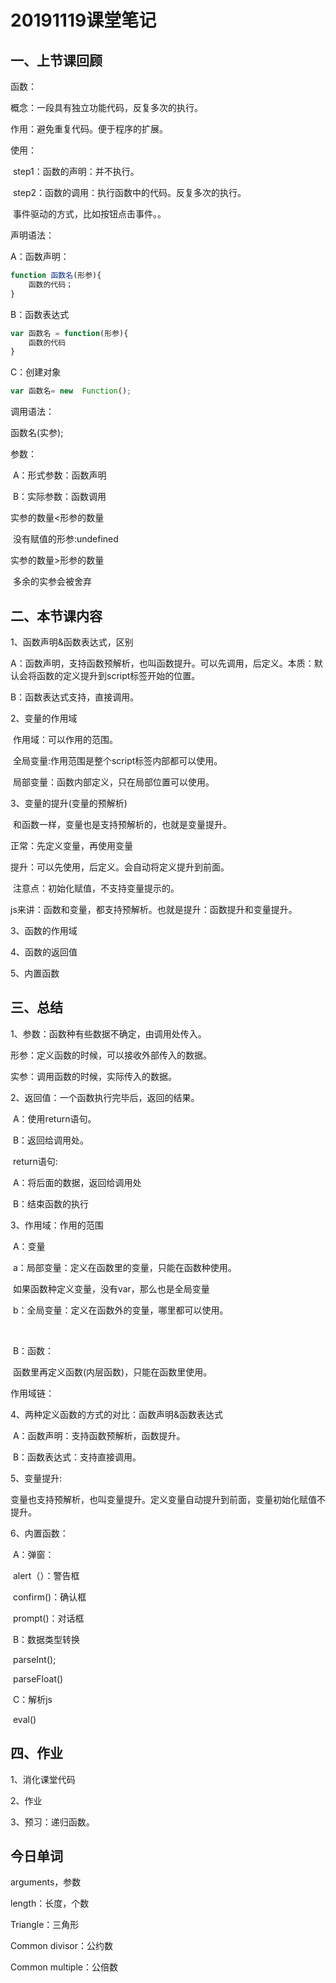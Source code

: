 # 20191119课堂笔记

## 一、上节课回顾

函数：

概念：一段具有独立功能代码，反复多次的执行。

作用：避免重复代码。便于程序的扩展。

使用：

​	step1：函数的声明：并不执行。

​	step2：函数的调用：执行函数中的代码。反复多次的执行。

​		事件驱动的方式，比如按钮点击事件。。

声明语法：

A：函数声明：

```javascript
function 函数名(形参){
    函数的代码；
}
```



B：函数表达式

```javascript
var 函数名 = function(形参){
    函数的代码
}
```



C：创建对象

```javascript
var 函数名= new  Function();
```



调用语法：

函数名(实参);

参数：

​	A：形式参数：函数声明

​	B：实际参数：函数调用



实参的数量<形参的数量

​	没有赋值的形参:undefined

实参的数量>形参的数量

​	多余的实参会被舍弃



## 二、本节课内容

1、函数声明&函数表达式，区别

A：函数声明，支持函数预解析，也叫函数提升。可以先调用，后定义。本质：默认会将函数的定义提升到script标签开始的位置。

B：函数表达式支持，直接调用。



2、变量的作用域

​	作用域：可以作用的范围。

​	全局变量:作用范围是整个script标签内部都可以使用。

​	局部变量：函数内部定义，只在局部位置可以使用。



3、变量的提升(变量的预解析)

​	和函数一样，变量也是支持预解析的，也就是变量提升。

正常：先定义变量，再使用变量

提升：可以先使用，后定义。会自动将定义提升到前面。

​	注意点：初始化赋值，不支持变量提示的。



js来讲：函数和变量，都支持预解析。也就是提升：函数提升和变量提升。

3、函数的作用域

4、函数的返回值

5、内置函数

## 三、总结

1、参数：函数种有些数据不确定，由调用处传入。

形参：定义函数的时候，可以接收外部传入的数据。

实参：调用函数的时候，实际传入的数据。



2、返回值：一个函数执行完毕后，返回的结果。

​	A：使用return语句。

​	B：返回给调用处。



​	return语句:

​	A：将后面的数据，返回给调用处

​	B：结束函数的执行



3、作用域：作用的范围

​	A：变量

​		a：局部变量：定义在函数里的变量，只能在函数种使用。

​			如果函数种定义变量，没有var，那么也是全局变量

​		b：全局变量：定义在函数外的变量，哪里都可以使用。

​	

​	B：函数：

​		函数里再定义函数(内层函数)，只能在函数里使用。





作用域链：

4、两种定义函数的方式的对比：函数声明&函数表达式

​	A：函数声明：支持函数预解析，函数提升。

​	B：函数表达式：支持直接调用。



5、变量提升:

​	变量也支持预解析，也叫变量提升。定义变量自动提升到前面，变量初始化赋值不提升。



6、内置函数：

​	A：弹窗：

​		alert（）：警告框

​		confirm()：确认框

​		prompt()：对话框

​	B：数据类型转换

​		parseInt();

​		parseFloat()

​	C：解析js

​		eval()





## 四、作业

1、消化课堂代码

2、作业

3、预习：递归函数。

## 今日单词

arguments，参数

length：长度，个数

Triangle：三角形

Common divisor：公约数

Common multiple：公倍数